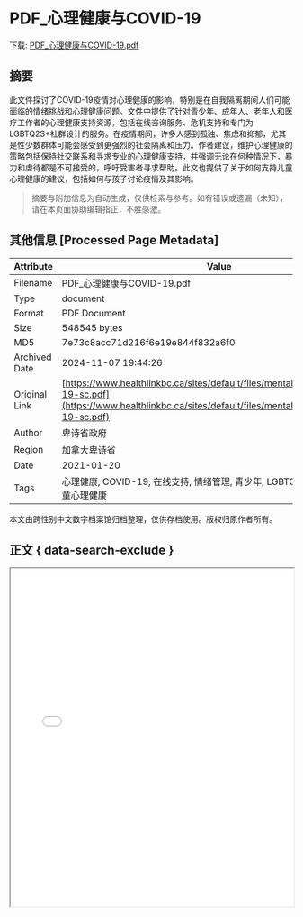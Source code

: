 # PDF_心理健康与COVID-19

<!-- tcd_download_link -->
下载: <a href="../PDF_心理健康与COVID-19.pdf" download>PDF_心理健康与COVID-19.pdf</a>
<!-- tcd_download_link_end -->

## 摘要

<!-- tcd_abstract -->
此文件探讨了COVID-19疫情对心理健康的影响，特别是在自我隔离期间人们可能面临的情绪挑战和心理健康问题。文件中提供了针对青少年、成年人、老年人和医疗工作者的心理健康支持资源，包括在线咨询服务、危机支持和专门为LGBTQ2S+社群设计的服务。在疫情期间，许多人感到孤独、焦虑和抑郁，尤其是性少数群体可能会感受到更强烈的社会隔离和压力。作者建议，维护心理健康的策略包括保持社交联系和寻求专业的心理健康支持，并强调无论在何种情况下，暴力和虐待都是不可接受的，呼吁受害者寻求帮助。此文也提供了关于如何支持儿童心理健康的建议，包括如何与孩子讨论疫情及其影响。

<!-- tcd_abstract_end -->

> 摘要与附加信息为自动生成，仅供检索与参考。如有错误或遗漏（未知），请在本页面协助编辑指正，不胜感激。

## 其他信息 [Processed Page Metadata]

| Attribute       | Value                                  |
|-----------------|----------------------------------------|
| Filename        | PDF_心理健康与COVID-19.pdf                             |
| Type            | document                                 |
| Format          | PDF Document                               |
| Size            | 548545 bytes                           |
| MD5             | 7e73c8acc71d216f6e19e844f832a6f0                                  |
| Archived Date   | 2024-11-07 19:44:26                             |
| Original Link   | [https://www.healthlinkbc.ca/sites/default/files/mental_health_and_covid-19-sc.pdf](https://www.healthlinkbc.ca/sites/default/files/mental_health_and_covid-19-sc.pdf)                         |
| Author          | 卑诗省政府                               |
| Region          | 加拿大卑诗省                               |
| Date            | 2021-01-20                                 |
| Tags            | 心理健康, COVID-19, 在线支持, 情绪管理, 青少年, LGBTQ2S+, 危机支持, 儿童心理健康                                 |

本文由跨性别中文数字档案馆归档整理，仅供存档使用。版权归原作者所有。


## 正文 { data-search-exclude }

<!-- tcd_main_text -->
<iframe src="../PDF_心理健康与COVID-19.pdf" width="100%" height="600px">
    <p>无法显示PDF，请下载查看。</p>
</iframe>
<!-- tcd_main_text_end -->

